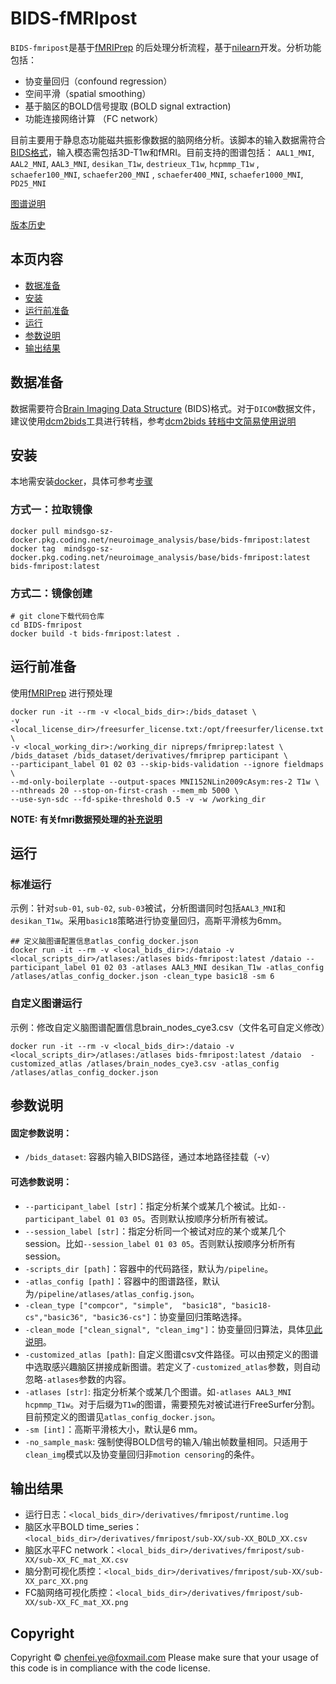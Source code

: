 

# BIDS-fMRIpost

`BIDS-fmripost`是基于[fMRIPrep](https://fmriprep.org/en/stable/installation.html) 的后处理分析流程，基于[nilearn](https://nilearn.github.io)开发。分析功能包括：

- 协变量回归（confound regression）
- 空间平滑（spatial smoothing）
- 基于脑区的BOLD信号提取 (BOLD signal extraction)
- 功能连接网络计算 （FC network）

目前主要用于静息态功能磁共振影像数据的脑网络分析。该脚本的输入数据需符合[BIDS格式](https://bids.neuroimaging.io/)，输入模态需包括3D-T1w和fMRI。目前支持的图谱包括：
`AAL1_MNI`, `AAL2_MNI`, `AAL3_MNI`, `desikan_T1w`,  `destrieux_T1w`,  `hcpmmp_T1w` , `schaefer100_MNI`,  `schaefer200_MNI` , `schaefer400_MNI`,  `schaefer1000_MNI`, `PD25_MNI`

[图谱说明](atlases.md)

[版本历史](CHANGELOG.md)

## 本页内容
* [数据准备](#数据准备)
* [安装](#安装)
* [运行前准备](#运行前准备)
* [运行](#运行)
* [参数说明](#参数说明)
* [输出结果](#输出结果)

## 数据准备
数据需要符合[Brain Imaging Data Structure](http://bids.neuroimaging.io/) (BIDS)格式。对于`DICOM`数据文件，建议使用[dcm2bids](https://unfmontreal.github.io/Dcm2Bids)工具进行转档，参考[dcm2bids 转档中文简易使用说明](dcm2bids.md)



## 安装
本地需安装[docker](https://docs.docker.com/engine/install)，具体可参考[步骤](docker_install.md)

### 方式一：拉取镜像
```
docker pull mindsgo-sz-docker.pkg.coding.net/neuroimage_analysis/base/bids-fmripost:latest
docker tag  mindsgo-sz-docker.pkg.coding.net/neuroimage_analysis/base/bids-fmripost:latest  bids-fmripost:latest
```

### 方式二：镜像创建
```
# git clone下载代码仓库
cd BIDS-fmripost
docker build -t bids-fmripost:latest .
```
## 运行前准备
使用[fMRIPrep](https://fmriprep.org/en/stable/installation.html) 进行预处理
```
docker run -it --rm -v <local_bids_dir>:/bids_dataset \
-v <local_license_dir>/freesurfer_license.txt:/opt/freesurfer/license.txt \
-v <local_working_dir>:/working_dir nipreps/fmriprep:latest \
/bids_dataset /bids_dataset/derivatives/fmriprep participant \ 
--participant_label 01 02 03 --skip-bids-validation --ignore fieldmaps \
--md-only-boilerplate --output-spaces MNI152NLin2009cAsym:res-2 T1w \
--nthreads 20 --stop-on-first-crash --mem_mb 5000 \
--use-syn-sdc --fd-spike-threshold 0.5 -v -w /working_dir
```
**NOTE: 有关fmri数据预处理的[补充说明](fmriprep.md)**

## 运行
### 标准运行
示例：针对`sub-01`, `sub-02`, `sub-03`被试，分析图谱同时包括`AAL3_MNI`和`desikan_T1w`。采用`basic18`策略进行协变量回归，高斯平滑核为6mm。
```
## 定义脑图谱配置信息atlas_config_docker.json
docker run -it --rm -v <local_bids_dir>:/dataio -v <local_scripts_dir>/atlases:/atlases bids-fmripost:latest /dataio --participant_label 01 02 03 -atlases AAL3_MNI desikan_T1w -atlas_config /atlases/atlas_config_docker.json -clean_type basic18 -sm 6
```

### 自定义图谱运行
示例：修改自定义脑图谱配置信息brain_nodes_cye3.csv（文件名可自定义修改）
```
docker run -it --rm -v <local_bids_dir>:/dataio -v <local_scripts_dir>/atlases:/atlases bids-fmripost:latest /dataio  -customized_atlas /atlases/brain_nodes_cye3.csv -atlas_config /atlases/atlas_config_docker.json 
```
## 参数说明
####   固定参数说明：
-   `/bids_dataset`: 容器内输入BIDS路径，通过本地路径挂载（-v）


####   可选参数说明：
-   `--participant_label [str]`：指定分析某个或某几个被试。比如`--participant_label 01 03 05`。否则默认按顺序分析所有被试。
-   `--session_label [str]`：指定分析同一个被试对应的某个或某几个session。比如`--session_label 01 03 05`。否则默认按顺序分析所有session。
- `-scripts_dir [path]`：容器中的代码路径，默认为`/pipeline`。
- `-atlas_config [path]`：容器中的图谱路径，默认为`/pipeline/atlases/atlas_config.json`。
- `-clean_type ["compcor", "simple",  "basic18", "basic18-cs","basic36", "basic36-cs"]`：协变量回归策略选择。
- `-clean_mode ["clean_signal", "clean_img"]`：协变量回归算法，具体[见此说明](clean_mode.md)。
- `-customized_atlas [path]`: 自定义图谱csv文件路径。可以由预定义的图谱中选取感兴趣脑区拼接成新图谱。若定义了`-customized_atlas`参数，则自动忽略`-atlases`参数的内容。
- `-atlases [str]`: 指定分析某个或某几个图谱。如`-atlases AAL3_MNI hcpmmp_T1w`。对于后缀为`T1w`的图谱，需要预先对被试进行FreeSurfer分割。目前预定义的图谱见`atlas_config_docker.json`。
- `-sm [int]`：高斯平滑核大小，默认是6 mm。
- `-no_sample_mask`: 强制使得BOLD信号的输入/输出帧数量相同。只适用于`clean_img`模式以及协变量回归非`motion censoring`的条件。


## 输出结果

- 运行日志：`<local_bids_dir>/derivatives/fmripost/runtime.log`
- 脑区水平BOLD time_series：`<local_bids_dir>/derivatives/fmripost/sub-XX/sub-XX_BOLD_XX.csv`
- 脑区水平FC network：`<local_bids_dir>/derivatives/fmripost/sub-XX/sub-XX_FC_mat_XX.csv`
- 脑分割可视化质控：`<local_bids_dir>/derivatives/fmripost/sub-XX/sub-XX_parc_XX.png`
- FC脑网络可视化质控：`<local_bids_dir>/derivatives/fmripost/sub-XX/sub-XX_FC_mat_XX.png`

## Copyright
Copyright © chenfei.ye@foxmail.com
Please make sure that your usage of this code is in compliance with the code license.


